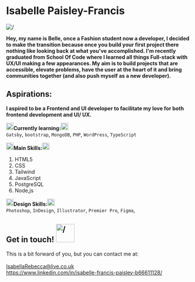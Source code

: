 # **Isabelle Paisley-Francis** 

<img alt="/" src="/banner.png">






**Hey, my name is Belle, once a Fashion student now a developer, I decided to make the transition because once you build your first project there nothing like looking back at what you've accomplished. I'm recently graduated from School Of Code where I learned all things Full-stack with UX/UI making a few appearances. My aim is to build projects that are accessible, elevate problems, have the user at the heart of it and  bring communities together (and also push myself as a new developer).**

## **Aspirations:** 
**I aspired to be a Frontend and UI developer to facilitate my love for both frontend development and UI/ UX.**

**<img alt="/" src="https://cdn3.emoji.gg/emojis/1303_flower.gif" width="20">Currently learning:<img alt="/" src="https://cdn3.emoji.gg/emojis/1303_flower.gif" width="20">** 
<br/>`Gatsby`, `bootstrap`, `MongoDB`, `PHP`, `WordPress`, `TypeScript`

**<img alt="/" src="https://cdn3.emoji.gg/emojis/1303_flower.gif" width="20">Main Skills:<img alt="/" src="https://cdn3.emoji.gg/emojis/1303_flower.gif" width="20">** 
<ol>
<li>HTML5</li>
<li>CSS</li>
<li>Tailwind</li>
<liReact></li>
<li>JavaScript</li>
<li>PostgreSQL</li>
<li>Node,js</li>
</ol>




**<img alt="/" src="https://cdn3.emoji.gg/emojis/1303_flower.gif" width="20">Design Skills:<img alt="/" src="https://cdn3.emoji.gg/emojis/1303_flower.gif" width="20">** 
<br/>`Photoshop`, `InDesign`, `Illustrator`, `Premier Pro`, `Figma`,




## Get in touch! <img alt="/" src="https://media.tenor.com/LtF6lgB8FdsAAAAj/mochi-peach.gif" width="50">
This is a bit forward of you, but you can contact me at:<br/>
<br/>IsabellaRebecca@live.co.uk
<br/>https://www.linkedin.com/in/isabelle-francis-paisley-b66611128/
